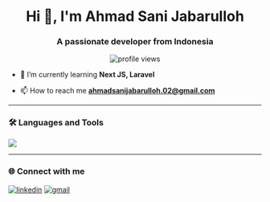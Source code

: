 <h1 align="center">Hi 👋, I'm Ahmad Sani Jabarulloh</h1>
<h3 align="center">A passionate developer from Indonesia</h3>

<p align="center">
  <img src="https://komarev.com/ghpvc/?username=ahmadsanijabarulloh&label=Profile%20views&color=0e75b6&style=flat" alt="profile views" />
</p>

- 🌱 I’m currently learning **Next JS, Laravel**

- 📫 How to reach me **ahmadsanijabarulloh.02@gmail.com**

---

### 🛠️ Languages and Tools

<p align="left">
  <img src="https://skillicons.dev/icons?i=js,react,nextjs,php,git,github,linux,vscode" />
</p>

---

### 🌐 Connect with me

<p align="left">
  <a href="https://linkedin.com/in/ahmadsanny02" target="blank"><img align="center" src="https://skillicons.dev/icons?i=linkedin" alt="linkedin" /></a>
  <a href="mailto:ahmadsanijabarulloh.02@gmail.com"><img align="center" src="https://skillicons.dev/icons?i=gmail" alt="gmail" /></a>
</p>
